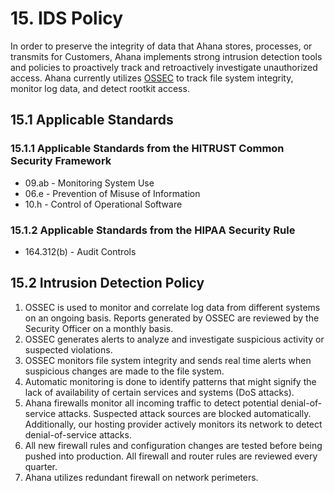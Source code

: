 # 15. IDS Policy

In order to preserve the integrity of data that Ahana stores, processes, or transmits for Customers, Ahana implements strong intrusion detection tools and policies to proactively track and retroactively investigate unauthorized access. Ahana currently utilizes [OSSEC](http://www.ossec.net/) to track file system integrity, monitor log data, and detect rootkit access.

## 15.1 Applicable Standards

### 15.1.1 Applicable Standards from the HITRUST Common Security Framework

- 09.ab - Monitoring System Use
- 06.e - Prevention of Misuse of Information
- 10.h - Control of Operational Software

### 15.1.2 Applicable Standards from the HIPAA Security Rule

- 164.312(b) - Audit Controls

## 15.2 Intrusion Detection Policy

1. OSSEC is used to monitor and correlate log data from different systems on an ongoing basis. Reports generated by OSSEC are reviewed by the Security Officer on a monthly basis.
2. OSSEC generates alerts to analyze and investigate suspicious activity or suspected violations.
3. OSSEC monitors file system integrity and sends real time alerts when suspicious changes are made to the file system.
4. Automatic monitoring is done to identify patterns that might signify the lack of availability of certain services and systems (DoS attacks).
5. Ahana firewalls monitor all incoming traffic to detect potential denial-of-service attacks. Suspected attack sources are blocked automatically. Additionally, our hosting provider actively monitors its network to detect denial-of-service attacks.
6. All new firewall rules and configuration changes are tested before being pushed into production. All firewall and router rules are reviewed every quarter.
7. Ahana utilizes redundant firewall on network perimeters.
